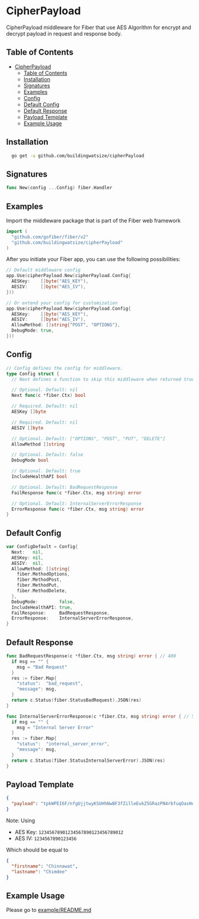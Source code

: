 # CipherPayload

CipherPayload middleware for Fiber that use AES Algorithm for encrypt and decrypt payload in request and response body.

## Table of Contents

- [CipherPayload](#cipherpayload)
  - [Table of Contents](#table-of-contents)
  - [Installation](#installation)
  - [Signatures](#signatures)
  - [Examples](#examples)
  - [Config](#config)
  - [Default Config](#default-config)
  - [Default Response](#default-response)
  - [Payload Template](#payload-template)
  - [Example Usage](#example-usage)

## Installation

```bash
  go get -u github.com/buildingwatsize/cipherPayload
```

## Signatures

```go
func New(config ...Config) fiber.Handler
```

## Examples

Import the middleware package that is part of the Fiber web framework

```go
import (
  "github.com/gofiber/fiber/v2"
  "github.com/buildingwatsize/cipherPayload"
)
```

After you initiate your Fiber app, you can use the following possibilities:

```go
// Default middleware config
app.Use(cipherPayload.New(cipherPayload.Config{
  AESKey:    []byte("AES_KEY"),
  AESIV:     []byte("AES_IV"),
}))

// Or extend your config for customization
app.Use(cipherPayload.New(cipherPayload.Config{
  AESKey:    []byte("AES_KEY"),
  AESIV:     []byte("AES_IV"),
  AllowMethod: []string{"POST", "OPTIONS"},
  DebugMode: true,
}))
```

## Config

```go
// Config defines the config for middleware.
type Config struct {
  // Next defines a function to skip this middleware when returned true.

  // Optional. Default: nil
  Next func(c *fiber.Ctx) bool

  // Required. Default: nil
  AESKey []byte

  // Required. Default: nil
  AESIV []byte

  // Optional. Default: ["OPTIONS", "POST", "PUT", "DELETE"]
  AllowMethod []string

  // Optional. Default: false
  DebugMode bool

  // Optional. Default: true
  IncludeHealthAPI bool

  // Optional. Default: BadRequestResponse
  FailResponse func(c *fiber.Ctx, msg string) error

  // Optional. Default: InternalServerErrorResponse
  ErrorResponse func(c *fiber.Ctx, msg string) error
}
```

## Default Config

```go
var ConfigDefault = Config{
  Next:   nil,
  AESKey: nil,
  AESIV:  nil,
  AllowMethod: []string{
    fiber.MethodOptions,
    fiber.MethodPost,
    fiber.MethodPut,
    fiber.MethodDelete,
  },
  DebugMode:        false,
  IncludeHealthAPI: true,
  FailResponse:     BadRequestResponse,
  ErrorResponse:    InternalServerErrorResponse,
}
```

## Default Response

```go
func BadRequestResponse(c *fiber.Ctx, msg string) error { // 400
  if msg == "" {
    msg = "Bad Request"
  }
  res := fiber.Map{
    "status":  "bad_request",
    "message": msg,
  }
  return c.Status(fiber.StatusBadRequest).JSON(res)
}

func InternalServerErrorResponse(c *fiber.Ctx, msg string) error { // 500
  if msg == "" {
    msg = "Internal Server Error"
  }
  res := fiber.Map{
    "status":  "internal_server_error",
    "message": msg,
  }
  return c.Status(fiber.StatusInternalServerError).JSON(res)
}
```

## Payload Template

```json
{
  "payload": "tpkWPEI6F/nfgUjjtwyKSUHhNwBF3fZilleEukZ5GRazPN4rbfuqOasHeNN3OpDG"
}
```

Note: Using

- AES Key: `12345678901234567890123456789012`
- AES IV: `1234567890123456`

Which should be equal to

```json
{
  "firstname": "Chinnawat",
  "lastname": "Chimdee"
}
```

## Example Usage

Please go to [example/README.md](./example/README.md)

